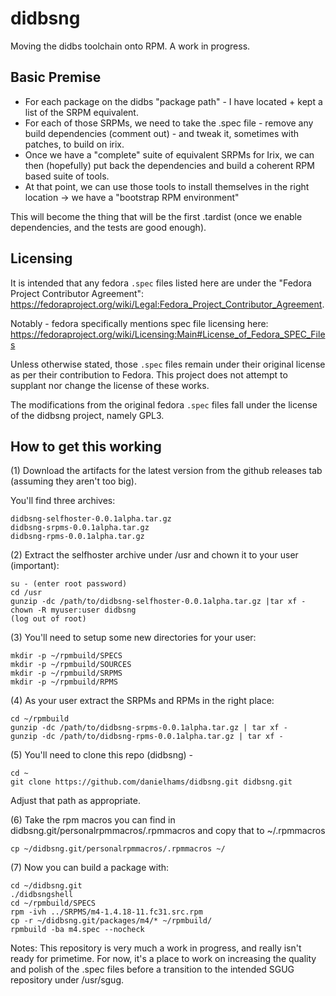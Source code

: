 # didbsng

Moving the didbs toolchain onto RPM. A work in progress.

## Basic Premise

* For each package on the didbs "package path" - I have located + kept a list of the SRPM equivalent.
* For each of those SRPMs, we need to take the .spec file - remove any build dependencies (comment out) - and tweak it, sometimes with patches, to build on irix.
* Once we have a "complete" suite of equivalent SRPMs for Irix, we can then (hopefully) put back the dependencies and build a coherent RPM based suite of tools.
* At that point, we can use those tools to install themselves in the right location -> we have a "bootstrap RPM environment"

This will become the thing that will be the first .tardist (once we enable dependencies, and the tests are good enough).

## Licensing

It is intended that any fedora `.spec` files listed here are under the "Fedora Project Contributor Agreement": https://fedoraproject.org/wiki/Legal:Fedora_Project_Contributor_Agreement.

Notably - fedora specifically mentions spec file licensing here: https://fedoraproject.org/wiki/Licensing:Main#License_of_Fedora_SPEC_Files

Unless otherwise stated, those `.spec` files remain under their original license as per their contribution to Fedora. This project does not attempt to supplant nor change the license of these works.

The modifications from the original fedora `.spec` files fall under the license of the didbsng project, namely GPL3.

## How to get this working

(1) Download the artifacts for the latest version from the github releases tab (assuming they aren't too big).

You'll find three archives:

```
didbsng-selfhoster-0.0.1alpha.tar.gz
didbsng-srpms-0.0.1alpha.tar.gz
didbsng-rpms-0.0.1alpha.tar.gz
```

(2) Extract the selfhoster archive under /usr and chown it to your user (important):

```
su - (enter root password)
cd /usr
gunzip -dc /path/to/didbsng-selfhoster-0.0.1alpha.tar.gz |tar xf -
chown -R myuser:user didbsng
(log out of root)
```

(3) You'll need to setup some new directories for your user:

```
mkdir -p ~/rpmbuild/SPECS
mkdir -p ~/rpmbuild/SOURCES
mkdir -p ~/rpmbuild/SRPMS
mkdir -p ~/rpmbuild/RPMS
```

(4) As your user extract the SRPMs and RPMs in the right place:

```
cd ~/rpmbuild
gunzip -dc /path/to/didbsng-srpms-0.0.1alpha.tar.gz | tar xf -
gunzip -dc /path/to/didbsng-rpms-0.0.1alpha.tar.gz | tar xf -
```

(5) You'll need to clone this repo (didbsng) -

```
cd ~
git clone https://github.com/danielhams/didbsng.git didbsng.git
```
Adjust that path as appropriate.

(6) Take the rpm macros you can find in didbsng.git/personalrpmmacros/.rpmmacros and copy that to ~/.rpmmacros

```
cp ~/didbsng.git/personalrpmmacros/.rpmmacros ~/
```

(7) Now you can build a package with:

```
cd ~/didbsng.git
./didbsngshell
cd ~/rpmbuild/SPECS
rpm -ivh ../SRPMS/m4-1.4.18-11.fc31.src.rpm
cp -r ~/didbsng.git/packages/m4/* ~/rpmbuild/
rpmbuild -ba m4.spec --nocheck
```

Notes: This repository is very much a work in progress, and really isn't ready for primetime. For now, it's a place to work on increasing the quality and polish of the .spec files before a transition to the intended SGUG repository under /usr/sgug.
